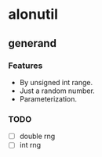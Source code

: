 # alonutil

## generand

### Features
- By unsigned int range.
- Just a random number.
- Parameterization.

### TODO
- [ ] double rng
- [ ] int rng
